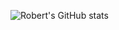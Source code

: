 ![Robert's GitHub stats](https://github-readme-stats.vercel.app/api?username=sunquakes&show_icons=true&theme=algolia)
<!---
sunquakes/sunquakes is a ✨ special ✨ repository because its `README.md` (this file) appears on your GitHub profile.
You can click the Preview link to take a look at your changes.
--->
